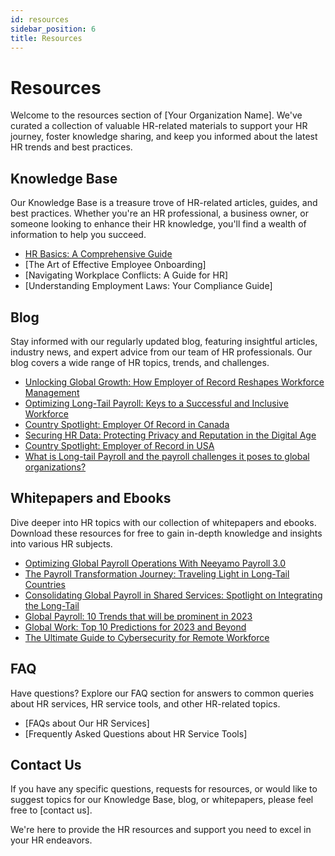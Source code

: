 ```yaml
---
id: resources
sidebar_position: 6
title: Resources
---
```


# Resources

Welcome to the resources section of [Your Organization Name]. We've curated a collection of valuable HR-related materials to support your HR journey, foster knowledge sharing, and keep you informed about the latest HR trends and best practices.

## Knowledge Base

Our Knowledge Base is a treasure trove of HR-related articles, guides, and best practices. Whether you're an HR professional, a business owner, or someone looking to enhance their HR knowledge, you'll find a wealth of information to help you succeed.

- [HR Basics: A Comprehensive Guide](https://www.neeyamo.com/downloads/global-payroll-10-trends-will-be-prominent-2023)
- [The Art of Effective Employee Onboarding]
- [Navigating Workplace Conflicts: A Guide for HR]
- [Understanding Employment Laws: Your Compliance Guide]
## Blog

Stay informed with our regularly updated blog, featuring insightful articles, industry news, and expert advice from our team of HR professionals. Our blog covers a wide range of HR topics, trends, and challenges.

- [Unlocking Global Growth: How Employer of Record Reshapes Workforce Management](https://www.neeyamo.com/blog/unlocking-global-growth-how-employer-record-reshapes-workforce-management)
- [Optimizing Long-Tail Payroll: Keys to a Successful and Inclusive Workforce](https://www.neeyamo.com/blog/optimizing-long-tail-payroll-keys-successful-and-inclusive-workforce)
- [Country Spotlight: Employer Of Record in Canada](https://www.neeyamo.com/blog/country-spotlight-employer-of-record-canada)
- [Securing HR Data: Protecting Privacy and Reputation in the Digital Age](https://www.neeyamo.com/blog/securing-hr-data-protecting-privacy-and-reputation-digital-age)
- [Country Spotlight: Employer of Record in USA](https://www.neeyamo.com/blog/country-spotlight-employer-of-record-usa)
- [What is Long-tail Payroll and the payroll challenges it poses to global organizations?](https://www.neeyamo.com/blog/what-is-long-tail-payroll-payroll-challenges-it-poses-global-organizations)
## Whitepapers and Ebooks

Dive deeper into HR topics with our collection of whitepapers and ebooks. Download these resources for free to gain in-depth knowledge and insights into various HR subjects.

- [Optimizing Global Payroll Operations With Neeyamo Payroll 3.0](https://www.neeyamo.com/downloads/optimizing-global-payroll-operations-neeyamo-payroll-30)
- [The Payroll Transformation Journey: Traveling Light in Long-Tail Countries](https://www.neeyamo.com/downloads/payroll-transformation-journey-traveling-light-long-tail-countries)
- [Consolidating Global Payroll in Shared Services: Spotlight on Integrating the Long-Tail](https://www.neeyamo.com/downloads/consolidating-global-payroll-shared-services-spotlight-integrating-long-tail)
- [Global Payroll: 10 Trends that will be prominent in 2023](https://www.neeyamo.com/downloads/global-payroll-10-trends-will-be-prominent-2023)
- [Global Work: Top 10 Predictions for 2023 and Beyond](https://www.neeyamo.com/downloads/global-work-top-10-predictions-2023-and-beyond)
- [The Ultimate Guide to Cybersecurity for Remote Workforce](https://www.neeyamo.com/downloads/ultimate-guide-cybersecurity-remote-workforce)

## FAQ

Have questions? Explore our FAQ section for answers to common queries about HR services, HR service tools, and other HR-related topics.

- [FAQs about Our HR Services]
- [Frequently Asked Questions about HR Service Tools]

## Contact Us

If you have any specific questions, requests for resources, or would like to suggest topics for our Knowledge Base, blog, or whitepapers, please feel free to [contact us].

We're here to provide the HR resources and support you need to excel in your HR endeavors.
